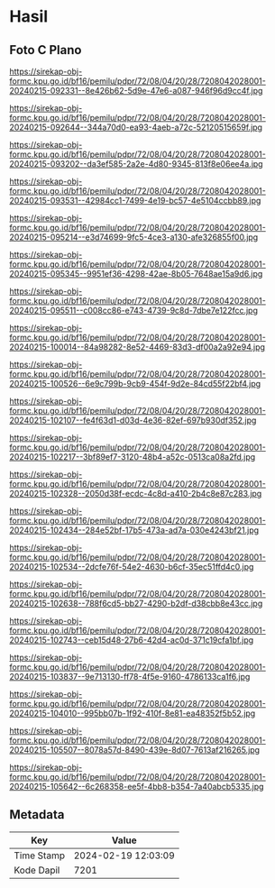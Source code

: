 # Hasil

## Foto C Plano

https://sirekap-obj-formc.kpu.go.id/bf16/pemilu/pdpr/72/08/04/20/28/7208042028001-20240215-092331--8e426b62-5d9e-47e6-a087-946f96d9cc4f.jpg

https://sirekap-obj-formc.kpu.go.id/bf16/pemilu/pdpr/72/08/04/20/28/7208042028001-20240215-092644--344a70d0-ea93-4aeb-a72c-52120515659f.jpg

https://sirekap-obj-formc.kpu.go.id/bf16/pemilu/pdpr/72/08/04/20/28/7208042028001-20240215-093202--da3ef585-2a2e-4d80-9345-813f8e06ee4a.jpg

https://sirekap-obj-formc.kpu.go.id/bf16/pemilu/pdpr/72/08/04/20/28/7208042028001-20240215-093531--42984cc1-7499-4e19-bc57-4e5104ccbb89.jpg

https://sirekap-obj-formc.kpu.go.id/bf16/pemilu/pdpr/72/08/04/20/28/7208042028001-20240215-095214--e3d74699-9fc5-4ce3-a130-afe326855f00.jpg

https://sirekap-obj-formc.kpu.go.id/bf16/pemilu/pdpr/72/08/04/20/28/7208042028001-20240215-095345--9951ef36-4298-42ae-8b05-7648ae15a9d6.jpg

https://sirekap-obj-formc.kpu.go.id/bf16/pemilu/pdpr/72/08/04/20/28/7208042028001-20240215-095511--c008cc86-e743-4739-9c8d-7dbe7e122fcc.jpg

https://sirekap-obj-formc.kpu.go.id/bf16/pemilu/pdpr/72/08/04/20/28/7208042028001-20240215-100014--84a98282-8e52-4469-83d3-df00a2a92e94.jpg

https://sirekap-obj-formc.kpu.go.id/bf16/pemilu/pdpr/72/08/04/20/28/7208042028001-20240215-100526--6e9c799b-9cb9-454f-9d2e-84cd55f22bf4.jpg

https://sirekap-obj-formc.kpu.go.id/bf16/pemilu/pdpr/72/08/04/20/28/7208042028001-20240215-102107--fe4f63d1-d03d-4e36-82ef-697b930df352.jpg

https://sirekap-obj-formc.kpu.go.id/bf16/pemilu/pdpr/72/08/04/20/28/7208042028001-20240215-102217--3bf89ef7-3120-48b4-a52c-0513ca08a2fd.jpg

https://sirekap-obj-formc.kpu.go.id/bf16/pemilu/pdpr/72/08/04/20/28/7208042028001-20240215-102328--2050d38f-ecdc-4c8d-a410-2b4c8e87c283.jpg

https://sirekap-obj-formc.kpu.go.id/bf16/pemilu/pdpr/72/08/04/20/28/7208042028001-20240215-102434--284e52bf-17b5-473a-ad7a-030e4243bf21.jpg

https://sirekap-obj-formc.kpu.go.id/bf16/pemilu/pdpr/72/08/04/20/28/7208042028001-20240215-102534--2dcfe76f-54e2-4630-b6cf-35ec51ffd4c0.jpg

https://sirekap-obj-formc.kpu.go.id/bf16/pemilu/pdpr/72/08/04/20/28/7208042028001-20240215-102638--788f6cd5-bb27-4290-b2df-d38cbb8e43cc.jpg

https://sirekap-obj-formc.kpu.go.id/bf16/pemilu/pdpr/72/08/04/20/28/7208042028001-20240215-102743--ceb15d48-27b6-42d4-ac0d-371c19cfa1bf.jpg

https://sirekap-obj-formc.kpu.go.id/bf16/pemilu/pdpr/72/08/04/20/28/7208042028001-20240215-103837--9e713130-ff78-4f5e-9160-4786133ca1f6.jpg

https://sirekap-obj-formc.kpu.go.id/bf16/pemilu/pdpr/72/08/04/20/28/7208042028001-20240215-104010--995bb07b-1f92-410f-8e81-ea48352f5b52.jpg

https://sirekap-obj-formc.kpu.go.id/bf16/pemilu/pdpr/72/08/04/20/28/7208042028001-20240215-105507--8078a57d-8490-439e-8d07-7613af216265.jpg

https://sirekap-obj-formc.kpu.go.id/bf16/pemilu/pdpr/72/08/04/20/28/7208042028001-20240215-105642--6c268358-ee5f-4bb8-b354-7a40abcb5335.jpg


## Metadata

| Key        | Value               |
| ---------- | ------------------- |
| Time Stamp | 2024-02-19 12:03:09 |
| Kode Dapil | 7201                |



